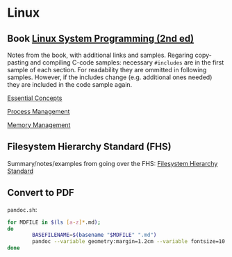 # Linux

## Book [Linux System Programming (2nd ed)](https://www.oreilly.com/library/view/linux-system-programming/9781449341527/)

Notes from the book, with additional links and samples.
Regaring copy-pasting and compiling C-code samples: necessary `#includes` are in
the first sample of each section. For readability they are ommitted in following
samples. However, if the includes change (e.g. additional ones needed) they are
included in the code sample again.

[Essential Concepts](essential_concepts.md)

[Process Management](process_management.md)

[Memory Management](memory_management.md)

## Filesystem Hierarchy Standard (FHS)

Summary/notes/examples from going over the FHS: [Filesystem Hierarchy Standard](filesystem_hierarchy_standard.md)

## Convert to PDF

`pandoc.sh`:

```bash
for MDFILE in $(ls [a-z]*.md);
do
        BASEFILENAME=$(basename "$MDFILE" ".md")
        pandoc --variable geometry:margin=1.2cm --variable fontsize=10.5pt "$MDFILE" -o "$BASEFILENAME".pdf
done
```
